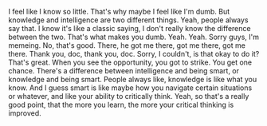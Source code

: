  I feel like I know so little. That's why maybe I feel like I'm dumb. But knowledge and intelligence are two different things. Yeah, people always say that. I know it's like a classic saying, I don't really know the difference between the two. That's what makes you dumb. Yeah. Yeah. Sorry guys, I'm memeing. No, that's good. There, he got me there, got me there, got me there. Thank you, doc, thank you, doc. Sorry, I couldn't, is that okay to do it? That's great. When you see the opportunity, you got to strike. You get one chance. There's a difference between intelligence and being smart, or knowledge and being smart. People always like, knowledge is like what you know. And I guess smart is like maybe how you navigate certain situations or whatever, and like your ability to critically think. Yeah, so that's a really good point, that the more you learn, the more your critical thinking is improved.